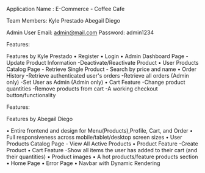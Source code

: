 Application Name : E-Commerce - Coffee Cafe

Team Members:
Kyle Prestado
Abegail Diego

Admin User
Email: admin@mail.com
Password: admin1234

Features:

Features by Kyle Prestado
• Register
• Login
• Admin Dashboard Page
-Update Product Information
-Deactivate/Reactivate Product
• User Products Catalog Page - Retrieve Single Product - Search by price and name
• Order History
-Retrieve authenticated user's orders
-Retrieve all orders (Admin only)
-Set User as Admin (Admin only)
• Cart Feature
-Change product quantities
-Remove products from cart
-A working checkout button/functionality

Features:

Features by Abegail Diego

• Entire frontend and design for Menu(Products),Profile, Cart, and Order
• Full responsiveness across mobile/tablet/desktop screen sizes
• User Products Catalog Page - View All Active Products
• Product Feature
-Create Product
• Cart Feature
-Show all items the user has added to their cart (and their quantities)
• Product images
• A hot products/feature products section
• Home Page
• Error Page
• Navbar with Dynamic Rendering
